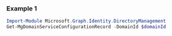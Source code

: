 ### Example 1
```powershell
Import-Module Microsoft.Graph.Identity.DirectoryManagement
Get-MgDomainServiceConfigurationRecord -DomainId $domainId
```
